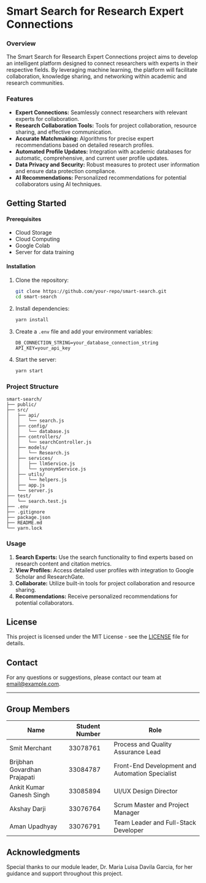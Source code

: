 # Smart Search for Research Expert Connections

### Overview

The Smart Search for Research Expert Connections project aims to develop an intelligent platform designed to connect researchers with experts in their respective fields. By leveraging machine learning, the platform will facilitate collaboration, knowledge sharing, and networking within academic and research communities.

### Features

- **Expert Connections:** Seamlessly connect researchers with relevant experts for collaboration.
- **Research Collaboration Tools:** Tools for project collaboration, resource sharing, and effective communication.
- **Accurate Matchmaking:** Algorithms for precise expert recommendations based on detailed research profiles.
- **Automated Profile Updates:** Integration with academic databases for automatic, comprehensive, and current user profile updates.
- **Data Privacy and Security:** Robust measures to protect user information and ensure data protection compliance.
- **AI Recommendations:** Personalized recommendations for potential collaborators using AI techniques.

## Getting Started

#### Prerequisites

- Cloud Storage
- Cloud Computing
- Google Colab
- Server for data training

#### Installation

1. Clone the repository:
   ```bash
   git clone https://github.com/your-repo/smart-search.git
   cd smart-search
   ```

2. Install dependencies:
   ```bash
   yarn install
   ```

3. Create a `.env` file and add your environment variables:
   ```plaintext
   DB_CONNECTION_STRING=your_database_connection_string
   API_KEY=your_api_key
   ```

4. Start the server:
   ```bash
   yarn start
   ```

### Project Structure

```plaintext
smart-search/
├── public/             
├── src/                
│   ├── api/            
│   │   └── search.js   
│   ├── config/         
│   │   └── database.js 
│   ├── controllers/    
│   │   └── searchController.js
│   ├── models/         
│   │   └── Research.js
│   ├── services/       
│   │   ├── llmService.js
│   │   └── synonymService.js
│   ├── utils/          
│   │   └── helpers.js
│   ├── app.js          
│   └── server.js       
├── test/               
│   └── search.test.js  
├── .env                
├── .gitignore          
├── package.json        
├── README.md           
└── yarn.lock           
```

### Usage

1. **Search Experts:** Use the search functionality to find experts based on research content and citation metrics.
2. **View Profiles:** Access detailed user profiles with integration to Google Scholar and ResearchGate.
3. **Collaborate:** Utilize built-in tools for project collaboration and resource sharing.
4. **Recommendations:** Receive personalized recommendations for potential collaborators.


## License

This project is licensed under the MIT License - see the [LICENSE](LICENSE) file for details.

## Contact

For any questions or suggestions, please contact our team at [email@example.com](mailto:email@example.com).

---

## Group Members

| Name                        | Student Number | Role                                  |
|-----------------------------|----------------|---------------------------------------|
| Smit Merchant               | 33078761       | Process and Quality Assurance Lead    |
| Brijbhan Govardhan Prajapati| 33084787       | Front-End Development and Automation Specialist|
| Ankit Kumar Ganesh Singh    | 33085894       | UI/UX Design Director                 |
| Akshay Darji                | 33076764       | Scrum Master and Project Manager      |
| Aman Upadhyay               | 33076791       | Team Leader and Full-Stack Developer  |

## Acknowledgments

Special thanks to our module leader, Dr. Maria Luisa Davila Garcia, for her guidance and support throughout this project.